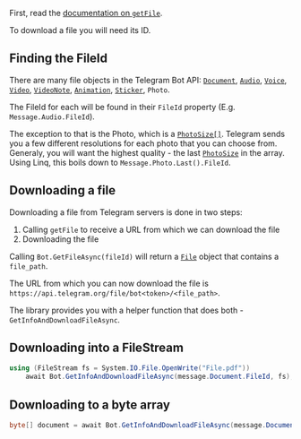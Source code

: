 First, read the [documentation on `getFile`](https://core.telegram.org/bots/api#getfile).

To download a file you will need its ID.

## Finding the FileId

There are many file objects in the Telegram Bot API:
[`Document`], [`Audio`], [`Voice`], [`Video`], [`VideoNote`], [`Animation`], [`Sticker`], `Photo`.

The FileId for each will be found in their `FileId` property (E.g. `Message.Audio.FileId`).

The exception to that is the Photo, which is a [`PhotoSize[]`][`PhotoSize`].
Telegram sends you a few different resolutions for each photo that you can choose from.
Generaly, you will want the highest quality - the last [`PhotoSize`] in the array.
Using Linq, this boils down to `Message.Photo.Last().FileId`.

## Downloading a file

Downloading a file from Telegram servers is done in two steps:
1. Calling `getFile` to receive a URL from which we can download the file
2. Downloading the file

Calling `Bot.GetFileAsync(fileId)` will return a [`File`] object that contains a `file_path`.

The URL from which you can now download the file is `https://api.telegram.org/file/bot<token>/<file_path>`.

The library provides you with a helper function that does both - `GetInfoAndDownloadFileAsync`.

## Downloading into a FileStream

```csharp
using (FileStream fs = System.IO.File.OpenWrite("File.pdf"))
    await Bot.GetInfoAndDownloadFileAsync(message.Document.FileId, fs);
```

## Downloading to a byte array

```csharp
byte[] document = await Bot.GetInfoAndDownloadFileAsync(message.Document.FileId);
```

[`Document`]: https://core.telegram.org/bots/api#document
[`Audio`]: https://core.telegram.org/bots/api#audio
[`Voice`]: https://core.telegram.org/bots/api#voice
[`Video`]: https://core.telegram.org/bots/api#video
[`VideoNote`]: https://core.telegram.org/bots/api#videonote
[`Animation`]: https://core.telegram.org/bots/api#animation
[`Sticker`]: https://core.telegram.org/bots/api#sticker
[`PhotoSize`]: https://core.telegram.org/bots/api#photosize
[`File`]: https://core.telegram.org/bots/api#file
